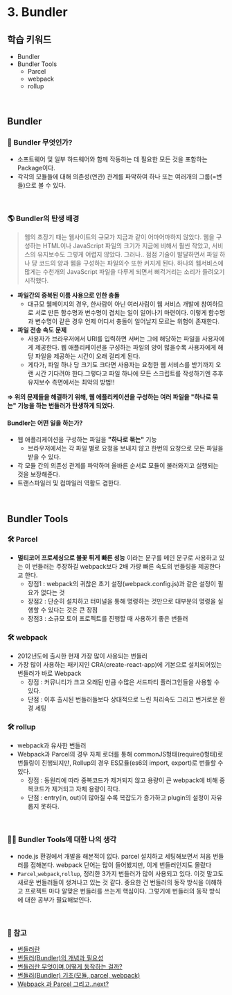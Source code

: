 # 3. Bundler

## 학습 키워드

- Bundler
- Bundler Tools
  - Parcel
  - webpack
  - rollup

<br/>

## Bundler

### 📖 Bundler 무엇인가?

- 소프트웨어 및 일부 하드웨어와 함께 작동하는 데 필요한 모든 것을 포함하는 Package이다.
- 각각의 모듈들에 대해 의존성(연관) 관계를 파악하여 하나 또는 여러개의 그룹(=번들)으로 볼 수 있다.

<br/>

### 🌎 Bundler의 탄생 배경

> 웹의 초장기 때는 웹사이트의 규모가 지금과 같이 어마어마하지 않았다. 웹을 구성하는 HTML이나 JavaScript 파일의 크기가 지금에 비해서 훨씬 작았고, 서비스의 유지보수도 그렇게 어렵지 않았다. 그러나.. 점점 기술이 발달하면서 파일 하나 당 코드의 양과 웹을 구성하는 파일의수 또한 커지게 된다. 하나의 웹서비스에 많게는 수천개의 JavaScript 파일을 다루게 되면서 삐걱거리는 소리가 들려오기 시작했다.

- __파일간의 중복된 이름 사용으로 인한 충돌__
  - 대규모 웹페이지의 경우, 한사람이 아닌 여러사림이 웹 서비스 개발에 참여하므로 서로 만든 함수명과 변수명이 겹치는 일이 일어나기 마련이다. 이렇게 함수명과 변수명이 같은 경우 언제 어디서 충돌이 일어날지 모르는 위험이 존재한다.
- __파일 전송 속도 문제__
  - 사용자가 브라우저에서 URI를 입력하면 서버는 그에 해당하는 파일을 사용자에게 제공한다. 웹 애플리케이션을 구성하는 파일의 양이 많을수록 사용자에게 해당 파일을 제공하는 시간이 오래 걸리게 된다.
  - 게다가, 파일 하나 당 크기도 크다면 사용자는 요청한 웹 서비스를 받기까지 오랜 시간 기다려야 한다.그렇다고 파일 하나에 모든 스크립트를 작성하기엔 추후 유지보수 측면에서는 최악의 방법!!

__⇒ 위의 문제들을 해결하기 위해, 웹 에플리케이션을 구성하는 여러 파일을 "하나로 묶는" 기능을 하는 번들러가 탄생하게 되었다.__

#### Bundler는 어떤 일을 하는가?

- 웹 애플리케이션을 구성하는 파일을 __"하나로 묶는"__ 기능
  - 브라우저에서는 각 파일 별로 요청을 보내지 않고 한번의 요청으로 모든 파일을 받을 수 있다.
- 각 모듈 간의 의존성 관계를 파악하며 올바른 순서로 모듈이 불러와지고 실행되는 것을 보장해준다.
- 트랜스파일러 및 컴파일러 역활도 겸한다.

<br/>

## Bundler Tools

### 🛠️ Parcel

- __멀티코어 프로세싱으로 불꽃 튀게 빠른 성능__ 이라는 문구를 메인 문구로 사용하고 있는 이 번들러는 주장하길 webpack보다 2배 가량 빠른 속도의 번들링을 제공한다고 한다.
  - 장점1 : webpack의 귀찮은 초기 설정(webpack.config.js)과 같은 설정이 필요가 없다는 것
  - 장점2 : 단순히 설치하고 터미널을 통해 명령하는 것만으로 대부분의 명령을 실행할 수 있다는 것은 큰 장점
  - 장점3 : 소규모 토이 프로젝트를 진행할 때 사용하기 좋은 번들러

### 🛠️ webpack

- 2012년도에 출시한 현재 가장 많이 사용되는 번들러
- 가장 많이 사용하는 패키지인 CRA(create-react-app)에 기본으로 설치되어있는 번들러가 바로 Webpack
  - 장점 : 커뮤니티가 크고 오래된 만큼 수많은 서드파티 플러그인들을 사용할 수 있다.
  - 단점 : 이후 출시된 번들러들보다 상대적으로 느린 처리속도 그리고 번거로운 환경 세팅

### 🛠️ rollup

- webpack과 유사한 번들러
- Webpack과 Parcel의 경우 자체 로더를 통해 commonJS형태(require()형태)로 번들링이 진행되지만,
Rollup의 경우 ES모듈(es6의 import, export)로 번들할 수 있다.
  - 장점 : 동원리에 따라 중복코드가 제거되지 않고 용량이 큰 webpack에 비해 중복코드가 제거되고 자체 용량이 작다.
  - 단점 : entry(in, out)이 많아질 수록 복잡도가 증가하고 plugin의 설정이 자유롭지 못하다.
  
<br/>

### ✍🏻 Bundler Tools에 대한 나의 생각

- node.js 환경에서 개발을 해본적이 없다. parcel 설치하고 세팅해보면서 처음 번들러를 접해본다. webpack 단어는 많이 들어봤지만, 이게 번들러인지도 몰랐다
- `Parcel`,`webpack`,`rollup`, 정리한 3가지 번들러가 많이 사용되고 있다. 이것 말고도 새로운 번들러들이 생겨나고 있는 것 같다. 중요한 건 번들러의 동작 방식을 이해하고 프로젝트 마다 알맞은 번들러를 쓰는게 핵심이다. 그렇기에 번들러의 동작 방식에 대한 공부가 필요해보인다.

<br/>

### 🔗 참고

- [번들러란](https://velog.io/@realsnoopso/%EB%B2%88%EB%93%A4%EB%9F%ACBundler%EB%9E%80)
- [번들러(Bundler)의 개념과 필요성](https://velog.io/@timosean/Web-%EB%B2%88%EB%93%A4%EB%9F%ACBundler%EC%9D%98-%EA%B0%9C%EB%85%90%EA%B3%BC-%ED%95%84%EC%9A%94%EC%84%B1)
- [번들러란 무엇이며,어떻게 동작하는 걸까?](https://velog.io/@rookieand/%EB%B2%88%EB%93%A4%EB%9F%AC%EB%9E%80-%EB%AC%B4%EC%97%87%EC%9D%B4%EB%A9%B0-%EC%96%B4%EB%96%BB%EA%B2%8C-%EB%8F%99%EC%9E%91%ED%95%98%EB%8A%94-%EA%B1%B8%EA%B9%8C)
- [번들러(Bundler) 기초(모듈, parcel, webpack)](https://velog.io/@ja960508/%EB%B2%88%EB%93%A4%EB%9F%ACBundler-%EA%B8%B0%EC%B4%88%EB%AA%A8%EB%93%88-parcel-webpack)
- [Webpack 과 Parcel 그리고..next?](https://velog.io/@stardust6653/%EB%B2%88%EB%93%A4%EB%9F%AC-Webpack-%EA%B3%BC-Parcel-%EA%B7%B8%EB%A6%AC%EA%B3%A0..next)

